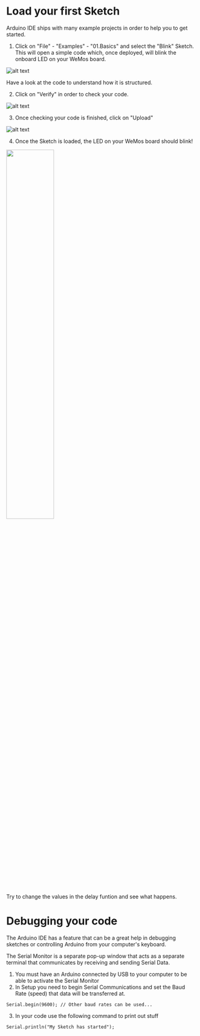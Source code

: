 # Load your first Sketch
Arduino IDE ships with many example projects in order to help you to get started.

1. Click on "File" - "Examples" - "01.Basics" and select the "Blink" Sketch. This will open a simple code which, once deployed, will blink the onboard LED on your WeMos board.

![alt text](https://github.com/cvolkmer/iot-hackathon/blob/master/images/2_1_arduino_ide_first_sketch.png)

Have a look at the code to understand how it is structured.

2. Click on "Verify" in order to check your code.

![alt text](https://github.com/cvolkmer/iot-hackathon/blob/master/images/2_2_arduino_ide_first_sketch.png)

3. Once checking your code is finished, click on "Upload"

![alt text](https://github.com/cvolkmer/iot-hackathon/blob/master/images/2_3_arduino_ide_first_sketch.png)

4. Once the Sketch is loaded, the LED on your WeMos board should blink!

<img src="https://github.com/cvolkmer/iot-hackathon/blob/master/images/2_4_arduino_ide_first_sketch.png" width="50%">

Try to change the values in the delay funtion and see what happens.

# Debugging your code

The Arduino IDE has a feature that can be a great help in debugging sketches or controlling Arduino from your computer's keyboard.

The Serial Monitor is a separate pop-up window that acts as a separate terminal that communicates by receiving and sending Serial Data.

1. You must have an Arduino connected by USB to your computer to be able to activate the Serial Monitor
2. In Setup you need to begin Serial Communications and set the Baud Rate (speed) that data will be transferred at.
```
Serial.begin(9600); // Other baud rates can be used...
```
3. In your code use the following command to print out stuff
```
Serial.println("My Sketch has started");
```
